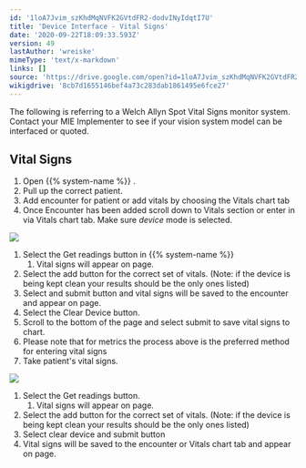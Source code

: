 ```yaml
---
id: '1loA7Jvim_szKhdMqNVFK2GVtdFR2-dodvINyIdqtI7U'
title: 'Device Interface - Vital Signs'
date: '2020-09-22T18:09:33.593Z'
version: 49
lastAuthor: 'wreiske'
mimeType: 'text/x-markdown'
links: []
source: 'https://drive.google.com/open?id=1loA7Jvim_szKhdMqNVFK2GVtdFR2-dodvINyIdqtI7U'
wikigdrive: '8cb7d1655146bef4a73c283dab1861495e6fce27'
---
```

The following is referring to a Welch Allyn Spot Vital Signs monitor system. Contact your MIE Implementer to see if your vision system model can be interfaced or quoted.

## Vital Signs

1. Open {{% system-name %}} .
2. Pull up the correct patient.
3. Add encounter for patient or add vitals by choosing the Vitals chart tab
4. Once Encounter has been added scroll down to Vitals section or enter in via Vitals chart tab. Make sure <em>device</em> mode is selected.

![](../device-interface-vital-signs.assets/6df787e03e853bc8427d84a6e7c5ee43.png)

1. Select the Get readings button in {{% system-name %}}
    1. Vital signs will appear on page.
2. Select the add button for the correct set of vitals. (Note: if the device is being kept clean your results should be the only ones listed)
3. Select and submit button and vital signs will be saved to the encounter and appear on page.
4. Select the Clear Device button.
5. Scroll to the bottom of the page and select submit to save vital signs to chart.
6. Please note that for metrics the process above is the preferred method for entering vital signs
7. Take patient's vital signs.

![](../device-interface-vital-signs.assets/f6584808957858c2fc350ab898e32c1e.png)

1. Select the Get readings button.
    1. Vital signs will appear on page.
2. Select the add button for the correct set of vitals. (Note: if the device is being kept clean your results should be the only ones listed)
3. Select clear device and submit button
4. Vital signs will be saved to the encounter or Vitals chart tab and appear on page.

